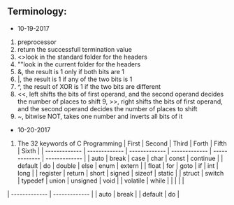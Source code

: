Terminology:
-----------------
* 10-19-2017
1. preprocessor
2. return the successfull termination value
3. <>look in the standard folder for the headers
4. ""look in the current folder for the headers
5. &, the result is 1 only if both bits are 1
6. |, the result is 1 if any of the two bits is 1
7. ^, the result of XOR is 1 if the two bits are different
8. <<, left shifts the bits of first operand, and the second operand decides the number of places to shift
9, >>, right shifts the bits of first operand, and the second operand decides the number of places to shift
10. ~, bitwise NOT, takes one number and inverts all bits of it

* 10-20-2017
1. The 32 keywords of C Programming
  | First         |     Second    |     Third     |      Forth    |   Fifth       |   Sixth       |
  | ------------- | ------------- | ------------- | ------------- | ------------- | ------------- |
  | auto          |         break |          case |          char |         const |      continue |
  | default       |            do |        double |          else |          enum |        extern |
  | float         |           for |          goto |            if |           int |          long |
  | register      |        return |         short |        signed |        sizeof |        static |
  | struct        |        switch |       typedef |         union |      unsigned |          void |
  | volatile      |         while |               |               |               |               |


| ------------- | ------------- |
| auto  | break  |
| default  | do  |
